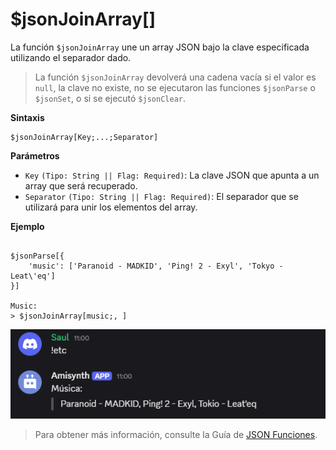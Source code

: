 
# $jsonJoinArray[]  
La función `$jsonJoinArray` une un array JSON bajo la clave especificada utilizando el separador dado.  

> La función `$jsonJoinArray` devolverá una cadena vacía si el valor es `null`, la clave no existe, no se ejecutaron las funciones `$jsonParse` o `$jsonSet`, o si se ejecutó `$jsonClear`.  

**Sintaxis**  
```plaintext
$jsonJoinArray[Key;...;Separator]
```

**Parámetros**  
- `Key` `(Tipo: String || Flag: Required)`: La clave JSON que apunta a un array que será recuperado.  
- `Separator` `(Tipo: String || Flag: Required)`: El separador que se utilizará para unir los elementos del array.  

**Ejemplo**  
```plaintext

$jsonParse[{
    'music': ['Paranoid - MADKID', 'Ping! 2 - Exyl', 'Tokyo - Leat\'eq']
}]

Music:
> $jsonJoinArray[music;, ]
```

![alt text](image-54.png)




> Para obtener más información, consulte la Guía de [JSON Funciones](/General/json-funciones.md).
